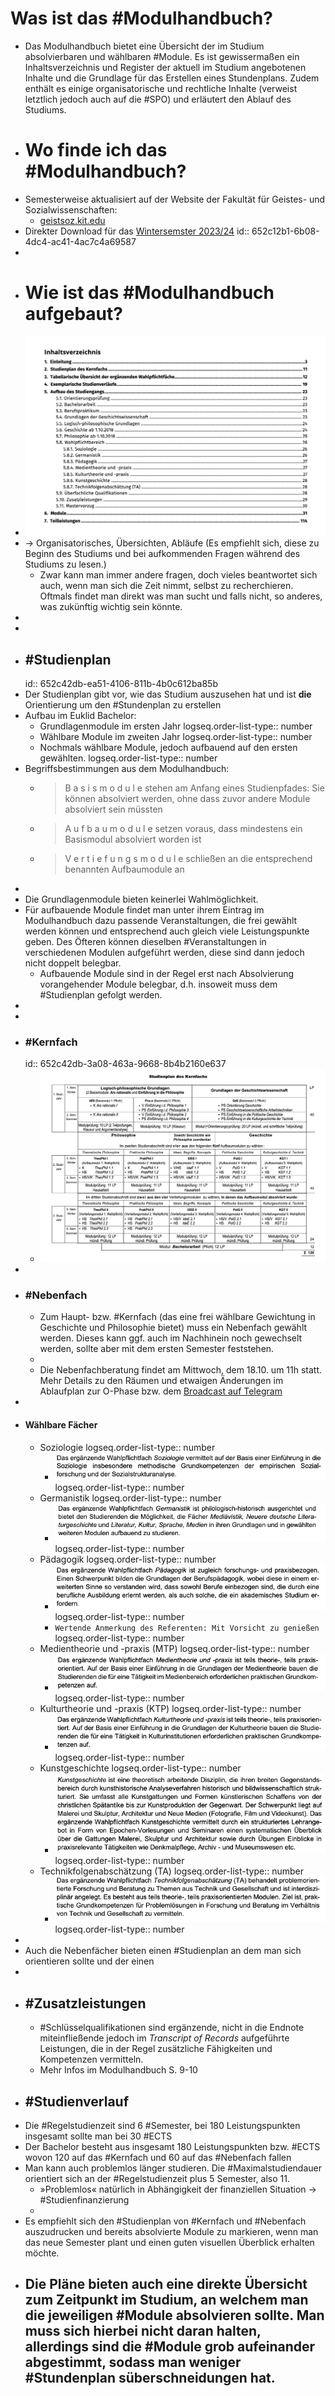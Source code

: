 # Was ist das #Modulhandbuch?
- Das Modulhandbuch bietet eine Übersicht der im Studium absolvierbaren und wählbaren #Module. Es ist gewissermaßen ein Inhaltsverzeichnis und Register der aktuell im Studium angebotenen Inhalte und die Grundlage für das Erstellen eines Stundenplans. Zudem enthält es einige organisatorische und rechtliche Inhalte (verweist letztlich jedoch auch auf die #SPO) und erläutert den Ablauf des Studiums.
- # Wo finde ich das #Modulhandbuch?
- Semesterweise aktualisiert auf der Website der Fakultät für Geistes- und Sozialwissenschaften:
	- [geistsoz.kit.edu](https://geistsoz.kit.edu)
- Direkter Download für das [Wintersemster 2023/24](https://www.geistsoz.kit.edu/downloads/MHBs/MHB_BA_Euklid.pdf)
  id:: 652c12b1-6b08-4dc4-ac41-4ac7c4a69587
-
- # Wie ist das #Modulhandbuch aufgebaut?
- ![image.png](../assets/image_1697387335514_0.png)
- -> Organisatorisches, Übersichten, Abläufe (Es empfiehlt sich, diese zu Beginn des Studiums und bei aufkommenden Fragen während des Studiums zu lesen.)
	- Zwar kann man immer andere fragen, doch vieles beantwortet sich auch, wenn man sich die Zeit nimmt, selbst zu recherchieren. Oftmals findet man direkt was man sucht und falls nicht, so anderes, was zukünftig wichtig sein könnte.
-
-
- ## #Studienplan
  id:: 652c42db-ea51-4106-811b-4b0c612ba85b
- Der Studienplan gibt vor, wie das Studium auszusehen hat und ist **die** Orientierung um den #Stundenplan zu erstellen
- Aufbau im Euklid Bachelor:
	- Grundlagenmodule im ersten Jahr
	  logseq.order-list-type:: number
	- Wählbare Module im zweiten Jahr
	  logseq.order-list-type:: number
	- Nochmals wählbare Module, jedoch aufbauend auf den ersten gewählten.
	  logseq.order-list-type:: number
- Begriffsbestimmungen aus dem Modulhandbuch:
	- > B a s i s m o d u l e stehen am Anfang eines Studienpfades: Sie können absolviert werden,
	  ohne dass zuvor andere Module absolviert sein müssten
	- > A u f b a u m o d u l e setzen voraus, dass mindestens ein Basismodul absolviert worden ist
	- > V e r t i e f u n g s m o d u l e schließen an die entsprechend benannten Aufbaumodule an
-
- Die Grundlagenmodule bieten keinerlei Wahlmöglichkeit.
- Für aufbauende Module findet man unter ihrem Eintrag im Modulhandbuch dazu passende Veranstaltungen, die frei gewählt werden können und entsprechend auch gleich viele Leistungspunkte geben. Des Öfteren können dieselben #Veranstaltungen in verschiedenen Modulen aufgeführt werden, diese sind dann jedoch nicht doppelt belegbar.
	- Aufbauende Module sind in der Regel erst nach Absolvierung vorangehender Module belegbar, d.h. insoweit muss dem #Studienplan gefolgt werden.
-
-
- ### #Kernfach
  id:: 652c42db-3a08-463a-9668-8b4b2160e637
	- ![image.png](../assets/image_1697387838182_0.png)
-
- ### #Nebenfach
	- Zum Haupt- bzw. #Kernfach (das eine frei wählbare Gewichtung in Geschichte und Philosophie bietet) muss ein Nebenfach gewählt werden. Dieses kann ggf. auch im Nachhinein noch gewechselt werden, sollte aber mit dem ersten Semester feststehen.
	-
	- Die Nebenfachberatung findet am Mittwoch, dem 18.10. um 11h statt. Mehr Details zu den Räumen und etwaigen Änderungen im Ablaufplan zur O-Phase bzw. dem [Broadcast auf Telegram](https://t.me/+EK6qRoemwBQ1YTc6)
-
- #### Wählbare Fächer
	- Soziologie
	  logseq.order-list-type:: number
		- ![image.png](../assets/image_1697389601621_0.png)
		  logseq.order-list-type:: number
	- Germanistik
	  logseq.order-list-type:: number
		- ![image.png](../assets/image_1697389549348_0.png)
		  logseq.order-list-type:: number
	- Pädagogik
	  logseq.order-list-type:: number
		- ![image.png](../assets/image_1697389614174_0.png)
		  logseq.order-list-type:: number
		- ` Wertende Anmerkung des Referenten: Mit Vorsicht zu genießen `
		  logseq.order-list-type:: number
	- Medientheorie und -praxis (MTP)
	  logseq.order-list-type:: number
		- ![image.png](../assets/image_1697389566446_0.png)
		  logseq.order-list-type:: number
	- Kulturtheorie und -praxis (KTP)
	  logseq.order-list-type:: number
		- ![image.png](../assets/image_1697389559844_0.png)
		  logseq.order-list-type:: number
	- Kunstgeschichte
	  logseq.order-list-type:: number
		- ![image.png](../assets/image_1697389590700_0.png)
		  logseq.order-list-type:: number
	- Technikfolgenabschätzung (TA)
	  logseq.order-list-type:: number
		- ![image.png](../assets/image_1697389685994_0.png)
		  logseq.order-list-type:: number
-
- Auch die Nebenfächer bieten einen #Studienplan an dem man sich orientieren sollte und der einen
-
- ## #Zusatzleistungen
	- #Schlüsselqualifikationen sind ergänzende, nicht in die Endnote miteinfließende jedoch im *Transcript of Records* aufgeführte Leistungen, die in der Regel zusätzliche Fähigkeiten und Kompetenzen vermitteln.
	- Mehr Infos im Modulhandbuch S. 9-10
- ## #Studienverlauf
- Die #Regelstudienzeit sind 6 #Semester, bei 180 Leistungspunkten insgesamt sollte man bei 30 #ECTS
- Der Bachelor besteht aus insgesamt 180 Leistungspunkten bzw. #ECTS wovon 120 auf das #Kernfach und 60 auf das #Nebenfach fallen
- Man kann auch problemlos länger studieren. Die #Maximalstudiendauer orientiert sich an der #Regelstudienzeit plus 5 Semester, also 11.
	- »Problemlos« natürlich in Abhängigkeit der finanziellen Situation -> #Studienfinanzierung
	-
- Es empfiehlt sich den #Studienplan von #Kernfach und #Nebenfach auszudrucken und bereits absolvierte Module zu markieren, wenn man das neue Semester plant und einen guten visuellen Überblick erhalten möchte.
- Die Pläne bieten auch eine direkte Übersicht zum Zeitpunkt im Studium, an welchem man die jeweiligen #Module absolvieren sollte. Man muss sich hierbei nicht daran halten, allerdings sind die #Module grob aufeinander abgestimmt, sodass man weniger #Stundenplan süberschneidungen hat.
	-